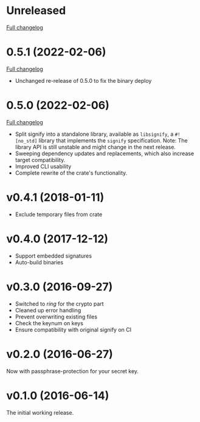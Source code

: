 # Unreleased

[Full changelog](https://github.com/badboy/signify-rs/compare/v0.5.1...main)

# 0.5.1 (2022-02-06)

[Full changelog](https://github.com/badboy/signify-rs/compare/v0.5.0...v0.5.1)

* Unchanged re-release of 0.5.0 to fix the binary deploy

# 0.5.0 (2022-02-06)

[Full changelog](https://github.com/badboy/signify-rs/compare/v0.4.1...v0.5.0)

* Split signify into a standalone library, available as `libsignify`, a `#![no_std]` library that implements the `signify` specification.
  Note: The library API is still unstable and might change in the next release.
* Sweeping dependency updates and replacements, which also increase target compatibility.
* Improved CLI usability
* Complete rewrite of the crate's functionality.

# v0.4.1 (2018-01-11)

* Exclude temporary files from crate

# v0.4.0 (2017-12-12)

* Support embedded signatures
* Auto-build binaries

# v0.3.0 (2016-09-27)

* Switched to *ring* for the crypto part
* Cleaned up error handling
* Prevent overwriting existing files
* Check the keynum on keys
* Ensure compatibility with original signify on CI

# v0.2.0 (2016-06-27)

Now with passphrase-protection for your secret key.

# v0.1.0 (2016-06-14)

The initial working release.
